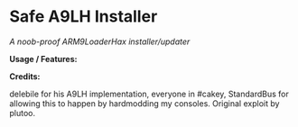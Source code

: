 # Safe A9LH Installer
*A noob-proof ARM9LoaderHax installer/updater*

**Usage / Features:**


**Credits:**
 
delebile for his A9LH implementation, everyone in #cakey, StandardBus for allowing this to happen by hardmodding my consoles.
Original exploit by plutoo.
